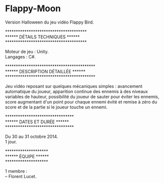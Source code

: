 # Flappy-Moon
Version Halloween du jeu vidéo Flappy Bird.

**************************************<br>
****** DÉTAILS TECHNIQUES ******<br>
**************************************<br>

Moteur de jeu : Unity.<br>
Langages : C#.

******************************************<br>
****** DESCRIPTION DÉTAILLÉE ******<br>
******************************************<br>

Jeu vidéo reposant sur quelques mécaniques simples : avancement automatique du joueur, apparition continue des ennemis à des niveaux variables de hauteur, possibilité du joueur de sauter pour éviter les ennemis, score augmentant d'un point pour chaque ennemi évité et remise à zéro du score et de la partie si le joueur touche un ennemi.

********************************<br>
****** DATES ET DURÉE ******<br>
********************************<br>

Du 30 au 31 octobre 2014.<br>
1 jour.

********************<br>
****** ÉQUIPE ******<br>
********************<br>

1 membre :<br>
– Florent Lucet.
